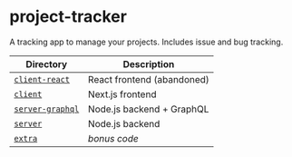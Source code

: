 # project-tracker
A tracking app to manage your projects. Includes issue and bug tracking.

Directory | Description
-- | --
[`client-react`](https://github.com/tomheaton/project-tracker/tree/main/client-react) | React frontend (abandoned)
[`client`](https://github.com/tomheaton/project-tracker/tree/main/client) | Next.js frontend
[`server-graphql`](https://github.com/tomheaton/project-tracker/tree/main/server-graphql) | Node.js backend + GraphQL
[`server`](https://github.com/tomheaton/project-tracker/tree/main/server) | Node.js backend
[`extra`](https://github.com/tomheaton/project-tracker/tree/main/extra) | *bonus code*
